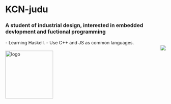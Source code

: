 # KCN-judu
### A student of industrial design, interested in embedded devlopment and fuctional programming
<div>
<div>
- Learning Haskell.
- Use C++ and JS as common languages.
</div>
<img align="right" src="https://github-readme-stats.vercel.app/api/top-langs/?username=KCN-judu&theme=tokyonight&layout=compact" align="right"/>
</div>
</br>
<img src="https://github-readme-stats.vercel.app/api?username=KCN-judu&show_icons=true&theme=gruvbox&count_private=true" height="150px" alt="logo">
